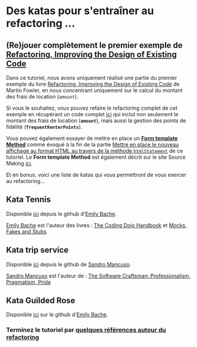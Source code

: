# Des katas pour s'entraîner au refactoring ...

## (Re)jouer complètement le premier exemple de [Refactoring, Improving the Design of Existing Code](http://martinfowler.com/books/refactoring.html) 

Dans ce tutoriel, nous avons uniquement réalisé une partie du premier exemple du livre [Refactoring, Improving the Design of Existing Code](http://martinfowler.com/books/refactoring.html) de Martin Fowler, en nous concentrant uniquement sur le calcul du montant des frais de location (`amount`). 

Si vous le souhaitez, vous pouvez refaire le refactoring complet de cet exemple en récupérant un code complet [ici](https://github.com/mroderick/refactoring-day/tree/master/movie-rental/java) qui inclut non seulement le montant des frais de location (**`amount`**), mais aussi la gestion des points de fidélité (**`frequentRenterPoints`**).

Vous pouvez également essayer de mettre en place un [**Form template Method**](http://refactoring.com/catalog/formTemplateMethod.html) comme évoqué à la fin de la partie [Mettre en place le nouveau affichage au format HTML au travers de la méthode `htmlStatement`](Refactoring_Step4_ajout_htmlStatement.md)  de ce tutoriel.
Le **Form template Method** est également décrit sur le site Source Making [ici](https://sourcemaking.com/refactoring/form-template-method).




Et en bonus, voici une liste de katas qui vous permettront de vous exercer au refactoring...

## Kata Tennis

Disponible [ici](https://github.com/emilybache/Tennis-Refactoring-Kata) depuis le github d'[Emily Bache](https://twitter.com/emilybache).

[Emily Bache](http://coding-is-like-cooking.info/)  est l'auteur des livres : [The Coding Dojo Handbook](https://leanpub.com/codingdojohandbook) et [Mocks, Fakes and Stubs](https://leanpub.com/mocks-fakes-stubs)

## Kata trip service

Disponible [ici](https://github.com/sandromancuso/trip-service-kata) depuis le github de [Sandro Mancuso](https://twitter.com/sandromancuso).


[Sandro Mancuso](https://twitter.com/sandromancuso) est l'auteur de : [The Software Craftsman: Professionalism, Pragmatism, Pride](http://www.amazon.co.uk/books/dp/0134052501/)



## Kata Guilded Rose
Disponible [ici](https://github.com/emilybache/GildedRose-Refactoring-Kata) sur le github d'[Emily Bache](https://twitter.com/emilybache).


### Terminez le tutoriel par [quelques références autour du refactoring](references.md)  

















